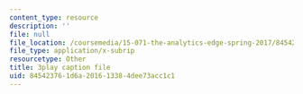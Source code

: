 ```yaml
---
content_type: resource
description: ''
file: null
file_location: /coursemedia/15-071-the-analytics-edge-spring-2017/845423761d6a201613384dee73acc1c1_E_KUHMuoPLE.srt
file_type: application/x-subrip
resourcetype: Other
title: 3play caption file
uid: 84542376-1d6a-2016-1338-4dee73acc1c1
---
```

